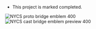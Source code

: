 * This project is marked completed.

![NYCS proto bridge emblem 400](https://github.com/user-attachments/assets/4de20e70-bb96-4b48-80ca-394741a803f0)
![NYCS cast bridge emblem preview 400](https://github.com/user-attachments/assets/0b65c3ad-5f0e-4251-bc14-340b9af4b3b2)
